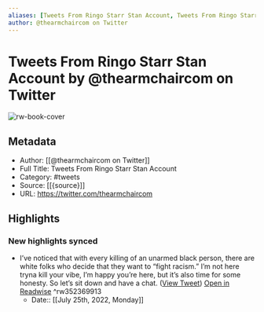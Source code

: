 ```yaml
---
aliases: [Tweets From Ringo Starr Stan Account, Tweets From Ringo Starr Stan Account]
author: @thearmchaircom on Twitter
---
```

# Tweets From Ringo Starr Stan Account by @thearmchaircom on Twitter

![rw-book-cover](https://pbs.twimg.com/profile_images/1139759514125852674/hLchaoDV.jpg)

## Metadata
- Author: [[@thearmchaircom on Twitter]]
- Full Title: Tweets From Ringo Starr Stan Account
- Category: #tweets
- Source: [[{source}]]
- URL: https://twitter.com/thearmchaircom

## Highlights
### New highlights synced
- I’ve noticed that with every killing of an unarmed black person, there are white folks who decide that they want to “fight racism.” 
  I’m not here tryna kill your vibe, I’m happy you’re here, but it’s also time for some honesty. So let’s sit down and have a chat. ([View Tweet](https://twitter.com/thearmchaircom/status/1259493155025629186)) [Open in Readwise](https://readwise.io/open/352369913) ^rw352369913
    - Date:: [[July 25th, 2022, Monday]]
